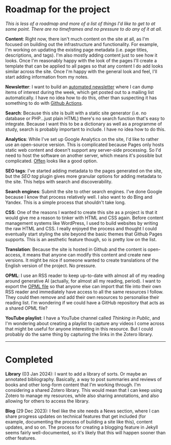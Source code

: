 # Roadmap for the project

*This is less of a roadmap and more of a list of things I'd like to get to at some point. There are no timeframes and no pressure to do any of it at all.*

**Content**: Right now, there isn't much content on the site at all, as I'm focused on building out the infrastructure and functionality. For example, I'm working on updating the existing page metadata (i.e. page titles, descriptions, and tags). I'm also mostly adding content just to see how it looks. Once I'm reasonably happy with the look of the pages I'll create a template that can be applied to all pages so that any content I do add looks similar across the site. Once I'm happy with the general look and feel, I'll start adding information from my notes.

**Newsletter**: I want to build an [automated newsletter](https://medium.com/geekculture/how-to-create-an-automated-newsletter-for-free-7522c5646b50) where I can dump items of interest during the week, which get posted out to a mailing list automatically. I have no idea how to do this, other than suspecting it has something to do with [Github Actions](https://support.github.com/features/actions).

**Search**: Because this site is built with a static site generator (i.e. no database or PHP...just plain HTML) there's no search function that's easy to integrate. Because I want this to be a dictionary as well as a programme of study, search is probably important to include. I have no idea how to do this.

**Analytics**: While I've set up Google Analytics on the site, I'd like to rather use an open-source version. This is complicated because Pages only hosts static web content and doesn't support any server-side processing. So I'd need to host the software on another server, which means it's possible but complicated. [Offen](https://www.offen.dev/) looks like a good option.

**SEO tags**: I've started adding metadata to the pages generated on the site, but the *SEO tag* plugin gives more granular options for adding metadata to the site. This helps with search and discoverability.

**Search engines**: Submit the site to other search engines. I've done Google because I know that process relatively well. I also want to do Bing and Yandex. This is a simple process that shouldn't take long.

**CSS**: One of the reasons I wanted to create this site as a project is that it would give me a reason to tinker with HTML and CSS again. Before content management systems like WordPress, I used to build websites by writing the raw HTML and CSS. I really enjoyed the process and thought I could eventually start styling the site beyond the basic themes that Github Pages supports. This is an aesthetic feature though, so is pretty low on the list.

**Translation**: Because the site is hosted in Github and the content is open-access, it means that anyone can modify this content and create new versions. It might be nice if someone wanted to create translations of the English version of the project. No pressure.

**OPML**: I use an RSS reader to keep up-to-date with almost all of my reading around generative AI (actually, for almost all my reading, period). I want to export the [OPML file](https://www.wikiwand.com/en/OPML) so that anyone else can import that file into their own RSS reader and immediately have access to all the same resources I follow. They could then remove and add their own resources to personalise their reading list. I'm wondering if we could have a GitHub repository that acts as a shared OPML file?

**YouTube playlist**: I have a YouTube channel called *Thinking in Public*, and I'm wondering about creating a playlist to capture any videos I come across that might be useful for anyone interesting in this resource. But I could probably do the same thing by capturing the links in the Zotero library.

---

# Completed

**Library** (03 Jan 2024): I want to add a library of sorts. Or maybe an annotated bibliography. Basically, a way to post summaries and reviews of books and other long-form content that I'm working through. I'm considering a shared Zotero library. This would mean that I can keep using Zotero to manage my resources, while also sharing annotations, and also allowing for others to access the library.

**Blog** (29 Dec 2023): I feel like the site needs a News section, where I can share progress updates on technical features that get included (for example, documenting the process of building a site like this), content updates, and so on. The process for creating a blogging feature in Jekyll seems fairly well-documented, so it's likely that this will happen sooner than other features.